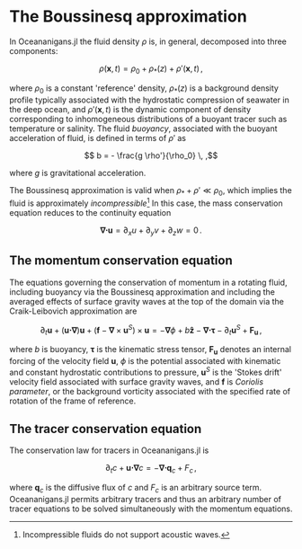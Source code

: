 # The Boussinesq approximation

In Oceananigans.jl the fluid density $\rho$ is, in general, decomposed into three
components:
```math
    \rho(\bm{x}, t) = \rho_0 + \rho_*(z) + \rho'(\bm{x}, t) \, ,
```
where $\rho_0$ is a constant 'reference' density, $\rho_*(z)$ is a background density
profile typically associated with the hydrostatic compression of seawater in the deep ocean,
and $\rho'(\bm{x}, t)$ is the dynamic component of density corresponding to inhomogeneous
distributions of a buoyant tracer such as temperature or salinity.
The fluid *buoyancy*, associated with the buoyant acceleration of fluid, is
defined in terms of $\rho'$ as
```math
    b = - \frac{g \rho'}{\rho_0} \, ,
```
where $g$ is gravitational acceleration.

The Boussinesq approximation is valid when $\rho_* + \rho' \ll \rho_0$, which implies the
fluid is approximately *incompressible*[^2]
In this case, the mass conservation equation reduces to the continuity equation
```math
    \bm{\nabla} \bm{\cdot} \bm{u} = \partial_x u + \partial_y v + \partial_z w = 0 \, .
    \tag{eq:continuity}
```

[^2]: Incompressible fluids do not support acoustic waves.

## The momentum conservation equation

The equations governing the conservation of momentum in a rotating fluid, including buoyancy
via the Boussinesq approximation and including the averaged effects of surface gravity waves
at the top of the domain via the Craik-Leibovich approximation are
```math
    \partial_t \bm{u} + \left ( \bm{u} \bm{\cdot} \bm{\nabla} \right ) \bm{u}
        + \left ( \bm{f} - \bm{\nabla} \times \bm{u}^S \right ) \times \bm{u} = - \bm{\nabla} \phi + b \bm{\hat z}
        - \bm{\nabla} \bm{\cdot} \bm{\tau} - \partial_t \bm{u}^S + \bm{F_u} \, ,
    \tag{eq:momentum}
```
where $b$ is buoyancy, $\bm{\tau}$ is the kinematic stress tensor, $\bm{F_u}$
denotes an internal forcing of the velocity field $\bm{u}$, $\phi$ is the potential
associated with kinematic and constant hydrostatic contributions to pressure,
$\bm{u}^S$ is the 'Stokes drift' velocity field associated with surface gravity waves,
and $\bm{f}$ is *Coriolis parameter*, or the background vorticity associated with the
specified rate of rotation of the frame of reference.

## The tracer conservation equation

The conservation law for tracers in Oceananigans.jl is
```math
    \partial_t c + \bm{u} \bm{\cdot} \bm{\nabla} c = - \bm{\nabla} \bm{\cdot} \bm{q}_c + F_c \, ,
    \tag{eq:tracer}
```
where $\bm{q}_c$ is the diffusive flux of $c$ and $F_c$ is an arbitrary source term.
Oceananigans.jl permits arbitrary tracers and thus an arbitrary number of tracer
equations to be solved simultaneously with the momentum equations.
